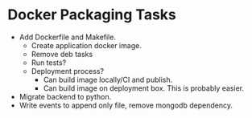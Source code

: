 # Docker Packaging Tasks

  * Add Dockerfile and Makefile.
    * Create application docker image.
    * Remove deb tasks
    * Run tests?
    * Deployment process?
      * Can build image locally/CI and publish.
      * Can build image on deployment box. This is probably easier.
  * Migrate backend to python.
  * Write events to append only file, remove mongodb dependency.